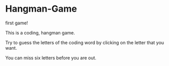 # Hangman-Game
first game!

This is a coding, hangman game. 

Try to guess the letters of the coding word by clicking on the letter that you want.

You can miss six letters before you are out.